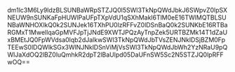 dm1lc3M6Ly9ldzBLSUNBaWRpSTZJQ0l5SWl3TkNpQWdJbkJ6SWpvZ0lpSXNEUW9nSUNKaFpHUWlPaUFpTXpVdU1qSXhMakl6TlM0eE16TWlMQTBLSUNBaWNHOXlkQ0k2SUNJek16TXhPU0lzRFFvZ0lDSnBaQ0k2SUNKbE16RTBaRGMxT1MwellqaGpMVFJpTjJNdE9XWTJPQzAyTnpZek5URTBZMk14T1dZaUxBMEtJQ0FpWVdsa0lqb2dJalkwSWl3TkNpQWdJbTVsZENJNklDSjBZM0FpTEEwS0lDQWlkSGx3WlNJNklDSnViMjVsSWl3TkNpQWdJbWh2YzNRaU9pQWlJaXdOQ2lBZ0luQmhkR2dpT2lBaUlpd05DaUFnSW5Sc2N5STZJQ0lpRFFwOQ==
